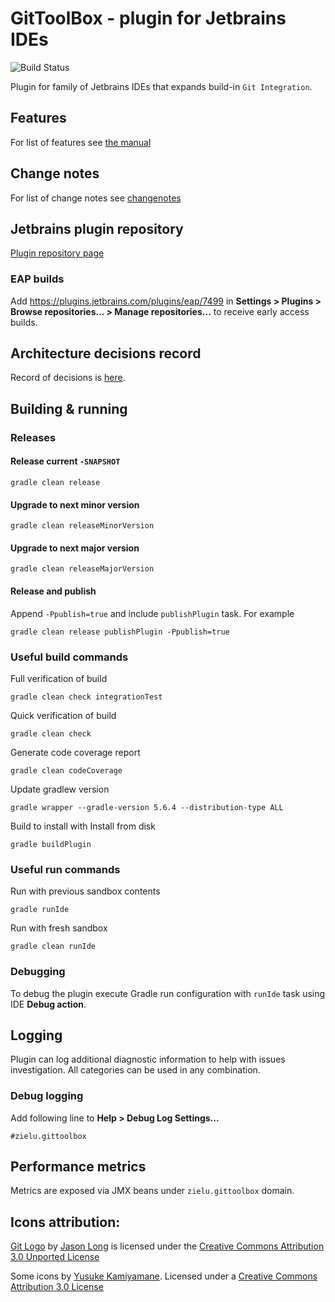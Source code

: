 GitToolBox - plugin for Jetbrains IDEs
======================================
![Build Status](https://github.com/zielu/GitToolBox/workflows/Build/badge.svg?branch=master)

Plugin for family of Jetbrains IDEs that expands build-in `Git Integration`.

## Features
For list of features see [the manual](https://github.com/zielu/GitToolBox/wiki/Manual)

## Change notes
For list of change notes see [changenotes](./GitToolBox/change-notes.html)

## Jetbrains plugin repository
[Plugin repository page](https://plugins.jetbrains.com/plugin/7499-gittoolbox)

### EAP builds
Add https://plugins.jetbrains.com/plugins/eap/7499 in **Settings > Plugins > Browse repositories... > Manage 
repositories...** to receive early access builds.

## Architecture decisions record
Record of decisions is [here](https://github.com/zielu/GitToolBox/wiki/ADR).

## Building & running

### Releases

#### Release current `-SNAPSHOT`
```shell script
gradle clean release
```
#### Upgrade to next minor version
```shell script
gradle clean releaseMinorVersion
```
#### Upgrade to next major version
```shell script
gradle clean releaseMajorVersion
```

#### Release and publish
Append ```-Ppublish=true``` and include ```publishPlugin``` task.
For example
```shell script
gradle clean release publishPlugin -Ppublish=true
```

### Useful build commands
Full verification of build
```shell script
gradle clean check integrationTest
```
Quick verification of build
```shell script
gradle clean check
```
Generate code coverage report
```shell script
gradle clean codeCoverage
```
Update gradlew version
```shell script
gradle wrapper --gradle-version 5.6.4 --distribution-type ALL
```
Build to install with Install from disk
```shell script
gradle buildPlugin
```

### Useful run commands
Run with previous sandbox contents
```shell script
gradle runIde
```
Run with fresh sandbox
```shell script
gradle clean runIde
```

### Debugging
To debug the plugin execute Gradle run configuration with `runIde` task using IDE **Debug action**.

## Logging
Plugin can log additional diagnostic information to help with issues investigation. All categories can be used in any combination.

### Debug logging
Add following line to **Help > Debug Log Settings...**
```
#zielu.gittoolbox
```

## Performance metrics
Metrics are exposed via JMX beans under `zielu.gittoolbox` domain.

## Icons attribution:

[Git Logo](https://git-scm.com/downloads/logos) by [Jason Long](https://twitter.com/jasonlong) is licensed under the [Creative Commons Attribution 3.0 Unported License](https://creativecommons.org/licenses/by/3.0/)

Some icons by [Yusuke Kamiyamane](http://p.yusukekamiyamane.com). Licensed under a [Creative Commons Attribution 3.0 License](http://creativecommons.org/licenses/by/3.0/)
